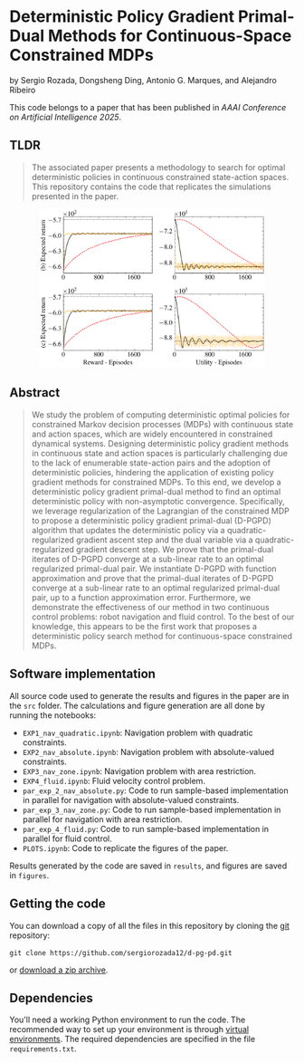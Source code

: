 # Deterministic Policy Gradient Primal-Dual Methods for Continuous-Space Constrained MDPs

by
Sergio Rozada,
Dongsheng Ding,
Antonio G. Marques,
and Alejandro Ribeiro

This code belongs to a paper that has been published in *AAAI Conference on Artificial Intelligence 2025*.

## TLDR

> The associated paper presents a methodology to search for optimal deterministic policies in continuous constrained state-action spaces. This repository contains the code that replicates the simulations presented in the paper. 

<p align="center">
    <img src="figures/fig_4b.png" alt="drawing" width="400"/>
</p>


## Abstract

> We study the problem of computing deterministic optimal policies for constrained Markov decision processes (MDPs) with continuous state and action spaces, which are widely encountered in constrained dynamical systems. Designing deterministic policy gradient methods in continuous state and action spaces is particularly challenging due to the lack of enumerable state-action pairs and the adoption of deterministic policies, hindering the application of existing policy gradient methods for constrained MDPs. To this end, we develop a deterministic policy gradient primal-dual method to find an optimal deterministic policy with non-asymptotic convergence. Specifically, we leverage regularization of the Lagrangian of the constrained MDP to propose a deterministic policy gradient primal-dual (D-PGPD) algorithm that updates the deterministic policy via a quadratic-regularized gradient ascent step and the dual variable via a quadratic-regularized gradient descent step. We prove that the primal-dual iterates of D-PGPD converge at a sub-linear rate to an optimal regularized primal-dual pair. We instantiate D-PGPD with function approximation and prove that the primal-dual iterates of D-PGPD converge at a sub-linear rate to an optimal regularized primal-dual pair, up to a function approximation error. Furthermore, we demonstrate the effectiveness of our method in two continuous control problems: robot navigation and fluid control. To the best of our knowledge, this appears to be the first work that proposes a deterministic policy search method for continuous-space constrained MDPs.


## Software implementation

All source code used to generate the results and figures in the paper are in the `src` folder. The calculations and figure generation are all done by running the notebooks:
* `EXP1_nav_quadratic.ipynb`: Navigation problem with quadratic constraints.
* `EXP2_nav_absolute.ipynb`: Navigation problem with absolute-valued constraints.
* `EXP3_nav_zone.ipynb`: Navigation problem with area restriction.
* `EXP4_fluid.ipynb`: Fluid velocity control problem.
* `par_exp_2_nav_absolute.py`: Code to run sample-based implementation in parallel for navigation with absolute-valued constraints.
* `par_exp_3_nav_zone.py`: Code to run sample-based implementation in parallel for navigation with area restriction.
* `par_exp_4_fluid.py`: Code to run sample-based implementation in parallel for fluid control.
* `PLOTS.ipynb`: Code to replicate the figures of the paper.

Results generated by the code are saved in `results`, and figures are saved in `figures`.

## Getting the code

You can download a copy of all the files in this repository by cloning the
[git](https://github.com/sergiorozada12/d-pg-pd) repository:

    git clone https://github.com/sergiorozada12/d-pg-pd.git

or [download a zip archive](https://github.com/sergiorozada12/d-pg-pd/archive/refs/heads/main.zip).

## Dependencies

You'll need a working Python environment to run the code.
The recommended way to set up your environment is through [virtual environments](https://docs.python.org/3/library/venv.html). The required dependencies are specified in the file `requirements.txt`.
